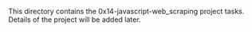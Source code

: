 This directory contains the 0x14-javascript-web_scraping project tasks.
Details of the project will be added later.
